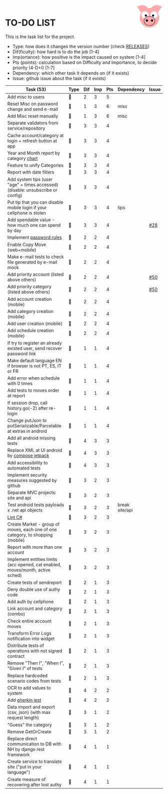 <img src="../site/MVC/Assets/images/pig.svg" width="85" align="right"/>

# TO-DO LIST

This is the task list for the project.

- Type: how does it changes the version number (check [RELEASES](RELEASES.md))
- Dif(ficulty): how hard is to do the job \[1-4\]
- Imp(ortance): how positive is the impact caused on system \[1-4\]
- Pts (points): calculation based on Difficulty and Importance, to decide priority (4-D+I) \[1-7\]
- Dependency: which other task it depends on (if it exists)
- Issue: github issue about the task (if it exists)

| Task (53)                                                                      | Type     | Dif | Imp | Pts | Dependency     | Issue |
| ------------------------------------------------------------------------------ | -------- | --- | --- | --- | -------------- | ----- |
| Add misc to users                                                              | :dragon: |  2  |  3  |  5  |                |       |
| Reset Misc on password change and send e-mail                                  | :sheep:  |  1  |  3  |  6  | misc           |       |
| Add Misc reset manually                                                        | :sheep:  |  1  |  3  |  6  | misc           |       |
| Separate validators from service/repository                                    | :ant:    |  3  |  3  |  4  |                |       |
| Cache account/category at login + refresh button at app                        | :whale:  |  3  |  3  |  4  |                |       |
| Year and Month report by category [chart]                                      | :whale:  |  3  |  3  |  4  |                |       |
| Feature to unify Categories                                                    | :whale:  |  3  |  3  |  4  |                |       |
| Report with date filters                                                       | :whale:  |  3  |  3  |  4  |                |       |
| Add system tips (user "age" = times accessed) (disable: unsubscribe or config) | :whale:  |  3  |  3  |  4  |                |       |
| Put tip that you can disable mobile login if your cellphone is stolen          | :sheep:  |  3  |  3  |  4  | tips           |       |
| Add spendable value - how much one can spend by day                            | :whale:  |  3  |  3  |  4  |                | [#28] |
| Implement [password rules]                                                     | :sheep:  |  2  |  2  |  4  |                |       |
| Enable Copy Move (web+mobile)                                                  | :whale:  |  2  |  2  |  4  |                |       |
| Make e-mail tests to check file generated by e-mail mock                       | :ant:    |  2  |  2  |  4  |                |       |
| Add priority account (listed above others)                                     | :sheep:  |  2  |  2  |  4  |                | [#50] |
| Add priority category (listed above others)                                    | :sheep:  |  2  |  2  |  4  |                | [#50] |
| Add account creation (mobile)                                                  | :whale:  |  2  |  2  |  4  |                |       |
| Add category creation (mobile)                                                 | :whale:  |  2  |  2  |  4  |                |       |
| Add user creation (mobile)                                                     | :whale:  |  2  |  2  |  4  |                |       |
| Add schedule creation (mobile)                                                 | :sheep:  |  2  |  2  |  4  |                |       |
| If try to register an already existed user, send recover password link         | :sheep:  |  1  |  1  |  4  |                |       |
| Make default language EN if browser is not PT, ES, IT or FR                    | :sheep:  |  1  |  1  |  4  |                |       |
| Add error when schedule with 0 times                                           | :ant:    |  1  |  1  |  4  |                |       |
| Add tests to moves order at report                                             | :ant:    |  1  |  1  |  4  |                |       |
| If session drop, call history.go(-2) after re-login                            | :sheep:  |  1  |  1  |  4  |                |       |
| Change putJson to putSerializable/Parcelable at extras in android              | :ant:    |  1  |  1  |  4  |                |       |
| Add all android missing tests                                                  | :ant:    |  4  |  3  |  3  |                |       |
| Replace XML at UI android by [compose jetpack]                                 | :ant:    |  4  |  3  |  3  |                |       |
| Add accessibility to automated tests                                           | :ant:    |  4  |  3  |  3  |                |       |
| Implement security measures suggested by github                                | :ant:    |  3  |  2  |  3  |                |       |
| Separate MVC projects: site and api                                            | :ant:    |  3  |  2  |  3  |                |       |
| Test android tests payloads x .net api objects                                 | :ant:    |  3  |  2  |  3  | break site/api |       |
| [Lint C#]                                                                      | :ant:    |  3  |  2  |  3  |                |       |
| Create Market - group of moves, each one of one category, to shopping (mobile) | :whale:  |  3  |  2  |  3  |                |       |
| Report with more than one account                                              | :whale:  |  3  |  2  |  3  |                |       |
| Implement entities limits (acc opened, cat enabled, moves/month, active sched) | :dragon: |  3  |  2  |  3  |                |       |
| Create tests of sendreport                                                     | :ant:    |  2  |  1  |  3  |                |       |
| Deny double use of authy code                                                  | :sheep:  |  2  |  1  |  3  |                |       |
| Add auth by cellphone                                                          | :whale:  |  2  |  1  |  3  |                |       |
| Link account and category (combo)                                              | :sheep:  |  2  |  1  |  3  |                |       |
| Check entire account moves                                                     | :whale:  |  2  |  1  |  3  |                |       |
| Transform Error Logs notification into widget                                  | :ant:    |  2  |  1  |  3  |                |       |
| Distribute tests of operations with not signed contract                        | :ant:    |  2  |  1  |  3  |                |       |
| Remove "Then I", "When I", "Given I" of tests                                  | :ant:    |  2  |  1  |  3  |                |       |
| Replace hardcoded scenario codes from tests                                    | :ant:    |  2  |  1  |  3  |                |       |
| OCR to add values to system                                                    | :dragon: |  4  |  2  |  2  |                |       |
| Add [gherkin jest]                                                             | :ant:    |  4  |  2  |  2  |                |       |
| Data import and export (csv, json) (with max request length)                   | :dragon: |  3  |  1  |  2  |                |       |
| "Guess" the category                                                           | :sheep:  |  3  |  1  |  2  |                |       |
| Remove GetOrCreate                                                             | :ant:    |  3  |  1  |  2  |                |       |
| Replace direct communication to DB with NH by django rest framework            | :ant:    |  4  |  1  |  1  |                |       |
| Create service to translate site ("put in your language")                      | :dragon: |  4  |  1  |  1  |                |       |
| Create measure of recovering after lost authy                                  | :sheep:  |  4  |  1  |  1  |                |       |

[compose jetpack]: https://medium.com/@nglauber/jetpack-compose-o-framework-de-ui-do-android-para-os-pr%C3%B3ximos-10-anos-e19adf28e57e
[password rules]: https://cheatsheetseries.owasp.org/cheatsheets/Authentication_Cheat_Sheet.html#implement-proper-password-strength-controls
[gherkin jest]: https://www.npmjs.com/package/gherkin-jest
[Lint C#]: https://medium.com/@michaelparkerdev/linting-c-in-2019-stylecop-sonar-resharper-and-roslyn-73e88af57ebd
[chart]: https://www.highcharts.com/demo/pie-legend
[#28]: https://github.com/darakeon/dfm/issues/28
[#50]: https://github.com/darakeon/dfm/issues/50
